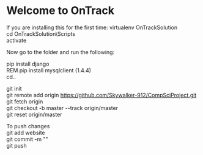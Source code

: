 # Welcome to OnTrack

If you are installing this for the first time: 
virtualenv OnTrackSolution  
cd OnTrackSolution\Scripts  
activate 

Now go to the folder and run the following:

pip install django  
REM pip install mysqlclient (1.4.4)  
cd..   

git init  
git remote add origin https://github.com/Skywalker-912/CompSciProject.git  
git fetch origin  
git checkout -b master --track origin/master   
git reset origin/master   

To push changes  
git add website  
git commit -m "<comments>"  
git push
